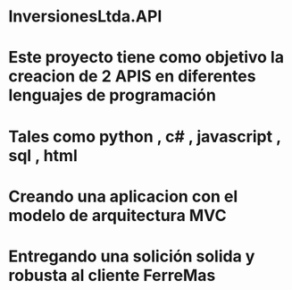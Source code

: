 # InversionesLtda.API

# Este proyecto tiene como objetivo la creacion de 2 APIS en diferentes lenguajes de programación
# Tales como python , c# , javascript , sql , html 
# Creando una aplicacion con el modelo de arquitectura MVC  
# Entregando una solición solida y robusta al cliente FerreMas                                                                                      



